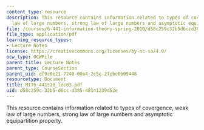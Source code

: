 ```yaml
---
content_type: resource
description: This resource contains information related to types of covergence, weak
  law of large numbers, strong law of large numbers and asymptotic equipartition property.
file: /courses/6-441-information-theory-spring-2010/d58c259c32b5d6ccd38548141239d52e_MIT6_441S10_lec03.pdf
file_type: application/pdf
learning_resource_types:
- Lecture Notes
license: https://creativecommons.org/licenses/by-nc-sa/4.0/
ocw_type: OCWFile
parent_title: Lecture Notes
parent_type: CourseSection
parent_uid: ef9c0e21-7240-00a4-2c5e-2febc0b09448
resourcetype: Document
title: MIT6_441S10_lec03.pdf
uid: d58c259c-32b5-d6cc-d385-48141239d52e
---
```

This resource contains information related to types of covergence, weak law of large numbers, strong law of large numbers and asymptotic equipartition property.